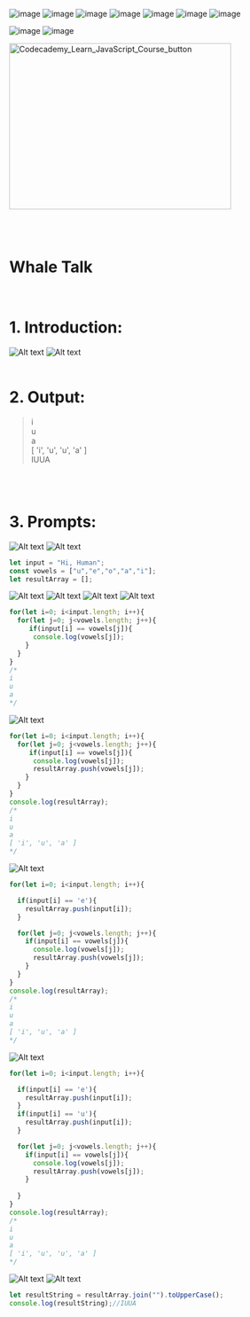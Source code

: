 ![image](https://img.shields.io/badge/HTML5-black?style=for-the-badge&logo=html5) ![image](https://img.shields.io/badge/CSS3-black?style=for-the-badge&logo=css3) ![image](https://img.shields.io/badge/Bootstrap-white?style=for-the-badge&logo=bootstrap) ![image](https://img.shields.io/badge/JavaScript-black?style=for-the-badge&logo=javascript) ![image](https://img.shields.io/badge/jQuery-black?style=for-the-badge&logo=jquery) ![image](https://img.shields.io/badge/JSON-black?style=for-the-badge&logo=json) ![image](https://img.shields.io/badge/SASS-white?style=for-the-badge&logo=sass)

![image](https://user-images.githubusercontent.com/82598726/181831477-61e5dc01-279c-4a06-b961-589c6d757d4e.png) ![image](https://user-images.githubusercontent.com/82598726/181831517-b7707a20-1524-41cd-ac9f-297c655f32ea.png)

<a type="button" title="Codecademy_Learn_JavaScript_Course_button" href="https://www.codecademy.com/courses/introduction-to-javascript/projects/whale-talk" target="_blank" data-CodecademyLearnJavascriptCourseButt="CodecademyLearnJavascriptCourseButt_data"><img src="https://user-images.githubusercontent.com/82598726/175697552-f960b057-9e97-4c3e-a3e2-f2b5f7876de9.png" alt="Codecademy_Learn_JavaScript_Course_button" width="400px" height="300px"></a>

<br><br>

# Whale Talk
<br>

# 1. Introduction:
![Alt text](image.png)
![Alt text](image-1.png)
<br>
<br>

# 2. Output:
> i <br>
> u <br>
> a <br>
> [ 'i', 'u', 'u', 'a' ] <br>
> IUUA <br>

<br>
<br>

# 3. Prompts:
![Alt text](image-2.png)
![Alt text](image-3.png)
```js
let input = "Hi, Human";
const vowels = ["u","e","o","a","i"];
let resultArray = [];
```

![Alt text](image-4.png)
![Alt text](image-5.png)
![Alt text](image-6.png)
![Alt text](image-7.png)
```js
for(let i=0; i<input.length; i++){
  for(let j=0; j<vowels.length; j++){
     if(input[i] == vowels[j]){
      console.log(vowels[j]);
    }
  }
}
/*
i
u
a
*/
```



![Alt text](image-8.png)
```js
for(let i=0; i<input.length; i++){
  for(let j=0; j<vowels.length; j++){
     if(input[i] == vowels[j]){
      console.log(vowels[j]);
      resultArray.push(vowels[j]);
    }
  }
}
console.log(resultArray);
/*
i
u
a
[ 'i', 'u', 'a' ]
*/
```


![Alt text](image-9.png)
```js
for(let i=0; i<input.length; i++){

  if(input[i] == 'e'){
    resultArray.push(input[i]);
  }

  for(let j=0; j<vowels.length; j++){
    if(input[i] == vowels[j]){
      console.log(vowels[j]);
      resultArray.push(vowels[j]);
    }
  }
}
console.log(resultArray);
/*
i
u
a
[ 'i', 'u', 'a' ]
*/
```

![Alt text](image-10.png)
```js
for(let i=0; i<input.length; i++){

  if(input[i] == 'e'){
    resultArray.push(input[i]);
  }
  if(input[i] == 'u'){
    resultArray.push(input[i]);
  }

  for(let j=0; j<vowels.length; j++){
    if(input[i] == vowels[j]){
      console.log(vowels[j]);
      resultArray.push(vowels[j]);
    }
    
  }
}
console.log(resultArray);
/*
i
u
a
[ 'i', 'u', 'u', 'a' ]
*/
```

![Alt text](image-11.png)
![Alt text](image-12.png)
```js
let resultString = resultArray.join("").toUpperCase();
console.log(resultString);//IUUA
```


